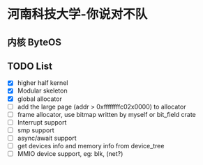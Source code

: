 # 河南科技大学-你说对不队

## 内核 ByteOS

## TODO List
- [x] higher half kernel
- [x] Modular skeleton
- [x] global allocator
- [ ] add the large page (addr > 0xffffffffc02x0000) to allocator
- [ ] frame allocator, use bitmap written by myself or bit_field crate
- [ ] Interrupt support
- [ ] smp support
- [ ] async/await support
- [ ] get devices info and memory info from device_tree
- [ ] MMIO device support, eg: blk, (net?)

